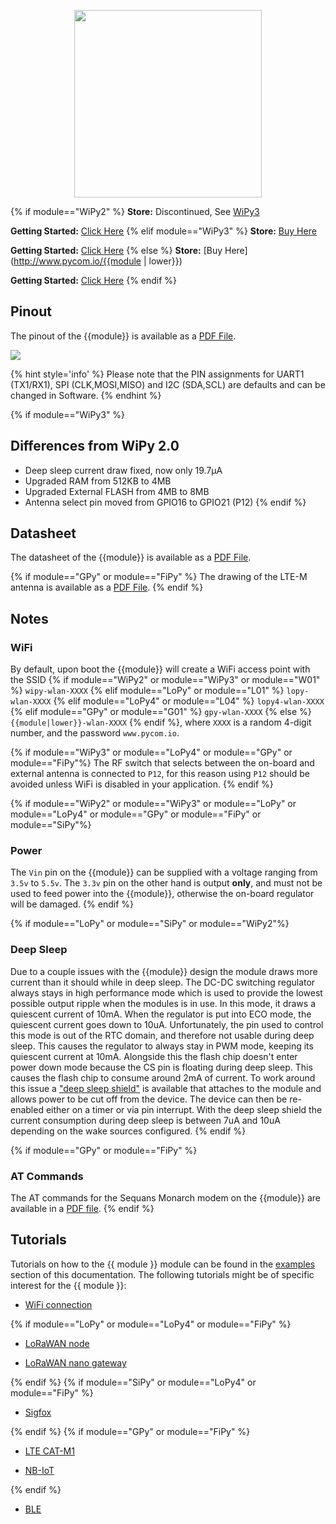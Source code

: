 <p align="center"><img src ="../../../img/{{module|lower}}.png" width="300"></p>

{% if module=="WiPy2" %}
**Store:** Discontinued, See [WiPy3](./wipy3.md)

**Getting Started:** [Click Here](../../gettingstarted/connection/wipy.md)
{% elif module=="WiPy3" %}
**Store:** [Buy Here](http://www.pycom.io/wipy-3)

**Getting Started:** [Click Here](../../gettingstarted/connection/wipy.md)
{% else %}
**Store:** [Buy Here](http://www.pycom.io/{{module | lower}})

**Getting Started:** [Click Here](../../gettingstarted/connection/{{module|lower}}.md)
{% endif %}

## Pinout
The pinout of the {{module}} is available as a
<a href="../downloads/{{module | lower}}-pinout.pdf" target="_blank">PDF File</a>.

<a href="../downloads/{{module | lower}}-pinout.pdf" target="_blank" align="center"><img src ="../../../img/{{module | lower}}-pinout.png"></a>

{% hint style='info' %}
Please note that the PIN assignments for UART1 (TX1/RX1), SPI (CLK,MOSI,MISO)
and I2C (SDA,SCL) are defaults and can be changed in Software.
{% endhint %}

{% if module=="WiPy3" %}
## Differences from WiPy 2.0
 - Deep sleep current draw fixed, now only 19.7µA
 - Upgraded RAM from 512KB to 4MB
 - Upgraded External FLASH from 4MB to 8MB
 - Antenna select pin moved from GPIO16 to GPIO21 (P12)
{% endif %}

## Datasheet
The datasheet of the {{module}} is available as a
<a href="../downloads/{{module | lower}}-specsheet.pdf" target="_blank">PDF File</a>.

{% if module=="GPy" or module=="FiPy" %}
The drawing of the LTE-M antenna is available as a <a href="../downloads/lte-m-antenna-drawing.pdf" target="_blank">PDF File</a>.
{% endif %}

## Notes

### WiFi
By default, upon boot the {{module}} will create a WiFi access point with the
SSID {% if module=="WiPy2" or module=="WiPy3" or module=="W01" %}
`wipy-wlan-XXXX`
{% elif module=="LoPy" or module=="L01" %}
`lopy-wlan-XXXX`
{% elif module=="LoPy4" or module=="L04" %}
`lopy4-wlan-XXXX`
{% elif module=="GPy" or module=="G01" %}
`gpy-wlan-XXXX`
{% else %}
`{{module|lower}}-wlan-XXXX`
{% endif %}, where `XXXX` is a random 4-digit number, and the password
`www.pycom.io`.

{% if module=="WiPy3" or module=="LoPy4" or module=="GPy" or module=="FiPy"%}
The RF switch that selects between the on-board and external antenna is connected
to `P12`, for this reason using `P12` should be avoided unless WiFi is disabled
in your application.
{% endif %}

{% if module=="WiPy2" or module=="WiPy3" or module=="LoPy" or module=="LoPy4" or module=="GPy" or module=="FiPy" or module=="SiPy"%}
### Power
The `Vin` pin on the {{module}} can be supplied with a voltage ranging from
`3.5v` to `5.5v`. The `3.3v` pin on the other hand is output **only**, and must
not be used to feed power into the {{module}}, otherwise the on-board regulator
will be damaged.
{% endif %}

{% if module=="LoPy" or module=="SiPy" or module=="WiPy2"%}
### Deep Sleep
Due to a couple issues with the {{module}} design the module draws more current
than it should while in deep sleep. The DC-DC switching regulator always stays
in high performance mode which is used to provide the lowest possible output
ripple when the modules is in use. In this mode, it draws a quiescent current of
10mA. When the regulator is put into ECO mode, the quiescent current goes down
to 10uA. Unfortunately, the pin used to control this mode is out of the RTC
domain, and therefore not usable during deep sleep. This causes the regulator to
always stay in PWM mode, keeping its quiescent current at 10mA. Alongside this
the flash chip doesn't enter power down mode because the CS pin is floating
during deep sleep. This causes the flash chip to consume around 2mA of current.
To work around this issue a ["deep sleep shield"](../boards/deepsleep.md) is
available that attaches to the module and allows power to be cut off from the
device. The device can then be re-enabled either on a timer or via pin
interrupt. With the deep sleep shield the current consumption during deep sleep
is between 7uA and 10uA depending on the wake sources configured.
{% endif %}

{% if module=="GPy" or module=="FiPy" %}
### AT Commands

The AT commands for the Sequans Monarch modem on the {{module}} are available in a
<a href="../downloads/Monarch_4G-EZ_LR5110_ATCommands_ReferenceManual_Rev3_NOCONFIDENTIAL.pdf">PDF file</a>.
{% endif %}

## Tutorials
Tutorials on how to the {{ module }} module can be found in the
[examples](../../tutorials/README.md) section of this documentation. The following tutorials might be of
specific interest for the {{ module }}:

- [WiFi connection](../../tutorials/all/wlan.md)

{% if module=="LoPy" or module=="LoPy4" or module=="FiPy" %}
- [LoRaWAN node](../../tutorials/lora/lorawan-otaa.md)

- [LoRaWAN nano gateway](../../tutorials/lora/lorawan-nano-gateway.md)

{% endif %}
{% if module=="SiPy" or module=="LoPy4" or module=="FiPy" %}
- [Sigfox](../../tutorials/sigfox/README.md)

{% endif %}
{% if module=="GPy" or module=="FiPy" %}
- [LTE CAT-M1](../../tutorials/lte/cat_m1.md)

- [NB-IoT](../../tutorials/lte/nb_iot.md)

{% endif %}
- [BLE](../../tutorials/all/ble.md)
